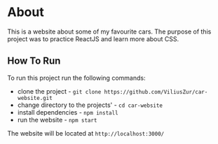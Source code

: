 <h1>About</h1>

This is a website about some of my favourite cars. The purpose of this project was to practice ReactJS and learn more about CSS.

<h2>How To Run</h2>

To run this project run the following commands:

* clone the project - `git clone https://github.com/ViliusZur/car-website.git`
* change directory to the projects' - `cd car-website`
* install dependencies - `npm install`
* run the website - `npm start`

The website will be located at `http://localhost:3000/`
